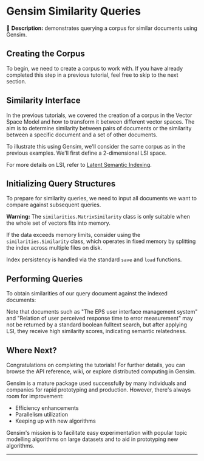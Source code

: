 # Gensim Similarity Queries

📝 **Description:**
demonstrates querying a corpus for similar documents using Gensim.

## Creating the Corpus
To begin, we need to create a corpus to work with. If you have already completed this step in a previous tutorial, feel free to skip to the next section.

## Similarity Interface
In the previous tutorials, we covered the creation of a corpus in the Vector Space Model and how to transform it between different vector spaces. The aim is to determine similarity between pairs of documents or the similarity between a specific document and a set of other documents.

To illustrate this using Gensim, we'll consider the same corpus as in the previous examples. We'll first define a 2-dimensional LSI space.

For more details on LSI, refer to [Latent Semantic Indexing](https://en.wikipedia.org/wiki/Latent_semantic_indexing).

## Initializing Query Structures
To prepare for similarity queries, we need to input all documents we want to compare against subsequent queries. 

**Warning:**
The `similarities.MatrixSimilarity` class is only suitable when the whole set of vectors fits into memory.

If the data exceeds memory limits, consider using the `similarities.Similarity` class, which operates in fixed memory by splitting the index across multiple files on disk.

Index persistency is handled via the standard `save` and `load` functions.

## Performing Queries
To obtain similarities of our query document against the indexed documents:

Note that documents such as "The EPS user interface management system" and "Relation of user perceived response time to error measurement" may not be returned by a standard boolean fulltext search, but after applying LSI, they receive high similarity scores, indicating semantic relatedness.

## Where Next?
Congratulations on completing the tutorials! For further details, you can browse the API reference, wiki, or explore distributed computing in Gensim.

Gensim is a mature package used successfully by many individuals and companies for rapid prototyping and production. However, there's always room for improvement:

- Efficiency enhancements
- Parallelism utilization
- Keeping up with new algorithms

Gensim's mission is to facilitate easy experimentation with popular topic modelling algorithms on large datasets and to aid in prototyping new algorithms.

--- 

